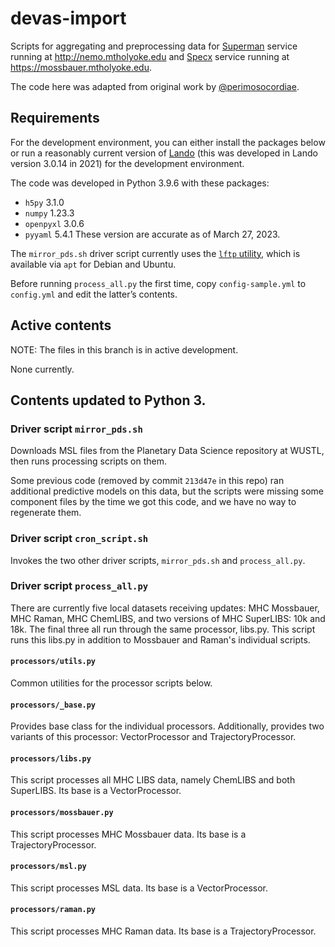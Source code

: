 # devas-import

Scripts for aggregating and preprocessing data for [Superman](https://github.com/all-umass/superman) service running at http://nemo.mtholyoke.edu and [Specx](https://github.com/mtholyoke/specx) service running at https://mossbauer.mtholyoke.edu.

The code here was adapted from original work by [@perimosocordiae](https://github.com/perimosocordiae).


## Requirements

For the development environment, you can either install the packages below or run a reasonably current version of [Lando](https://lando.dev/) (this was developed in Lando version 3.0.14 in 2021) for the development environment.

The code was developed in Python 3.9.6 with these packages:
- `h5py` 3.1.0
- `numpy` 1.23.3
- `openpyxl` 3.0.6
- `pyyaml` 5.4.1
These version are accurate as of March 27, 2023. 

The `mirror_pds.sh` driver script currently uses the [`lftp` utility](https://lftp.yar.ru/), which is available via `apt` for Debian and Ubuntu.

Before running `process_all.py` the first time, copy `config-sample.yml` to `config.yml` and edit the latter’s contents.


## Active contents

NOTE: The files in this branch is in active development.

None currently. 



## Contents updated to Python 3.

### Driver script `mirror_pds.sh`

Downloads MSL files from the Planetary Data Science repository at WUSTL, then runs processing scripts on them.

Some previous code (removed by commit `213d47e` in this repo) ran additional predictive models on this data, but the scripts were missing some component files by the time we got this code, and we have no way to regenerate them.

### Driver script `cron_script.sh`

Invokes the two other driver scripts, `mirror_pds.sh` and `process_all.py`.

### Driver script `process_all.py` 

There are currently five local datasets receiving updates: MHC Mossbauer, MHC Raman, MHC ChemLIBS, and two versions of MHC SuperLIBS: 10k and 18k. The final three all run through the same processor, libs.py. This script runs this libs.py in addition to Mossbauer and Raman's individual scripts. 

#### `processors/utils.py`

Common utilities for the processor scripts below.

#### `processors/_base.py`

Provides base class for the individual processors. Additionally, provides two variants of this processor: VectorProcessor and TrajectoryProcessor.

#### `processors/libs.py`

This script processes all MHC LIBS data, namely ChemLIBS and both SuperLIBS. Its base is a VectorProcessor.

#### `processors/mossbauer.py`

This script processes MHC Mossbauer data. Its base is a TrajectoryProcessor.

#### `processors/msl.py`
This script processes MSL data. Its base is a VectorProcessor. 

#### `processors/raman.py`

This script processes MHC Raman data. Its base is a TrajectoryProcessor.


 

